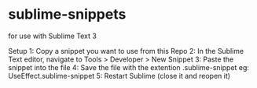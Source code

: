 # sublime-snippets

for use with Sublime Text 3


Setup
1: Copy a snippet you want to use from this Repo
2: In the Sublime Text editor, navigate to Tools > Developer > New Snippet 
3: Paste the snippet into the file
4: Save the file with the extention .sublime-snippet
  eg: UseEffect.sublime-snippet
5: Restart Sublime (close it and reopen it)
